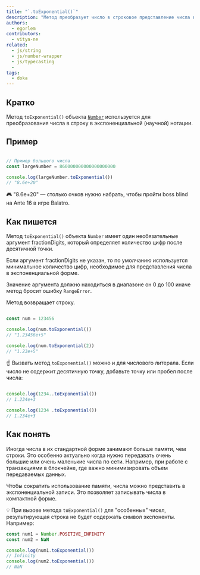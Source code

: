 ```yaml
---
title: "`.toExponential()`"
description: "Метод преобразует число в строковое представление числа в экспоненциальной записи"
authors:
  - egorlem
contributors:
  - vitya-ne
related:
  - js/string
  - js/number-wrapper
  - js/typecasting
  -
tags:
  - doka
---
```


## Кратко

Метод `toExponential()` объекта [`Number`](/js/number-wrapper/) используется для преобразования числа в строку в экспоненциальной (научной) нотации.

## Пример

```js

// Пример большого числа
const largeNumber = 860000000000000000000

console.log(largeNumber.toExponential())
// "8.6e+20"
```

<aside>

🎮 "8.6e+20" — столько очков нужно набрать, чтобы пройти boss blind на Ante 16 в игре Balatro.

</aside>


## Как пишется

Метод `toExponential()` объекта `Number` имеет один необязательные аргумент fractionDigits, который определяет количество цифр после десятичной точки.

Если аргумент fractionDigits не указан, то по умолчанию используется минимальное количество цифр, необходимое для представления числа в экспоненциальной форме.

Значение аргумента должно находиться в диапазоне он 0 до 100 иначе метод бросит ошибку `RangeError`.

Метод возвращает строку.

```js

const num = 123456

console.log(num.toExponential())
// "1.23456e+5"

console.log(num.toExponential(2))
// "1.23e+5"

```

☝️ Вызвать метод `toExponential()` можно и для числового литерала. Если число не содержит десятичную точку, добавьте точку или пробел после числа:

```js

console.log(1234..toExponential())
// 1.234e+3

console.log(1234 .toExponential())
// 1.234e+3
```


## Как понять

Иногда числа в их стандартной форме занимают больше памяти, чем строки. Это особенно актуально когда нужно передавать очень большие или очень маленькие числа по сети. Например, при работе с транзакциями в блокчейне, где важно минимизировать объем передаваемых данных.

Чтобы сократить использование памяти, числа можно представить в экспоненциальной записи. Это позволяет записывать числа в компактной форме.

💡 При вызове метода `toExponential()` для "особенных" чисел, результирующая строка не будет содержать символ экспоненты. Например:

```js
const num1 = Number.POSITIVE_INFINITY
const num2 = NaN

console.log(num1.toExponential())
// Infinity
console.log(num2.toExponential())
// NaN
```
